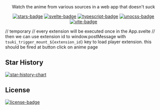 <div align="center">
Watch the anime from various sources in a web app that doesn't suck

[![stars-badge]](https://github.com/notwindstone/tsuki/stargazers)
[![svelte-badge]](https://svelte.dev/)
[![typescript-badge]](https://www.typescriptlang.org/)
[![unocss-badge]](https://svelte.dev/)
[![vite-badge]](https://vite.dev/)
</div>

// temporary
// every extension will be executed once in the App.svelte
// then we can use extension id to window.postMessage with `tsuki_trigger_mount_${extension_id}` key to load player extension. this should be fired at button click on anime page

## Star History

[![star-history-chart]](https://star-history.com/#notwindstone/tsuki&Date)

## License

[![license-badge]](https://github.com/notwindstone/tsuki/blob/main/LICENSE)

<!-- variables -->

[stars-badge]: https://img.shields.io/github/stars/notwindstone/tsuki?label=Stars&style=for-the-badge&color=%23f5c2e7&logo=data%3Aimage%2Fsvg%2Bxml%3Bbase64%2CPD94bWwgdmVyc2lvbj0iMS4wIiBlbmNvZGluZz0idXRmLTgiPz4KPHN2ZyBoZWlnaHQ9IjI0IiB2aWV3Qm94PSIwIC05NjAgOTYwIDk2MCIgd2lkdGg9IjI0IiB4bWxucz0iaHR0cDovL3d3dy53My5vcmcvMjAwMC9zdmciPgogIDxwYXRoIGQ9Im0zNTQtMjQ3IDEyNi03NiAxMjYgNzctMzMtMTQ0IDExMS05Ni0xNDYtMTMtNTgtMTM2LTU4IDEzNS0xNDYgMTMgMTExIDk3LTMzIDE0M1pNMjMzLTgwbDY1LTI4MUw4MC01NTBsMjg4LTI1IDExMi0yNjUgMTEyIDI2NSAyODggMjUtMjE4IDE4OSA2NSAyODEtMjQ3LTE0OUwyMzMtODBabTI0Ny0zNTBaIiBzdHlsZT0iZmlsbDogcmdiKDI0NSwgMTk0LCAyMzEpOyIvPgo8L3N2Zz4%3D
[svelte-badge]: https://img.shields.io/badge/svelte-%23f1413d.svg?style=for-the-badge&logo=svelte&logoColor=white
[unocss-badge]: https://img.shields.io/badge/unocss-333333.svg?style=for-the-badge&logo=unocss&logoColor=white
[typescript-badge]: https://img.shields.io/badge/typescript-%23007ACC.svg?style=for-the-badge&logo=typescript&logoColor=white
[vite-badge]: https://img.shields.io/badge/vite-%23646CFF.svg?style=for-the-badge&logo=vite&logoColor=white
[star-history-chart]: https://api.star-history.com/svg?repos=notwindstone/tsuki&type=Date
[license-badge]: https://img.shields.io/github/license/notwindstone/tsuki?style=for-the-badge

[psi-home]: psi/psi-home-page.webp
